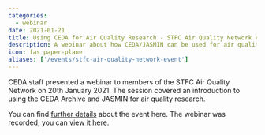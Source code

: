 ```yaml
---
categories:
  - webinar
date: 2021-01-21
title: Using CEDA for Air Quality Research - STFC Air Quality Network event
description: A webinar about how CEDA/JASMIN can be used for air quality research.
icon: fas paper-plane
aliases: ['/events/stfc-air-quality-network-event']
---
```

<p>CEDA staff presented a webinar to members of the STFC Air Quality Network on 20th January 2021. The session covered an introduction to using the CEDA Archive and JASMIN for air quality research.&nbsp;</p>
<p>You can find <a href="https://www.saqn.org/about/using-ceda-for-air-quality-research/">further details</a> about the event here. The webinar was recorded, you can <a href="https://www.youtube.com/playlist?list=PLhF74YhqhjqkoW3sw3-CPccB8siAxrD3A">view&nbsp;it here</a>.&nbsp;</p>
